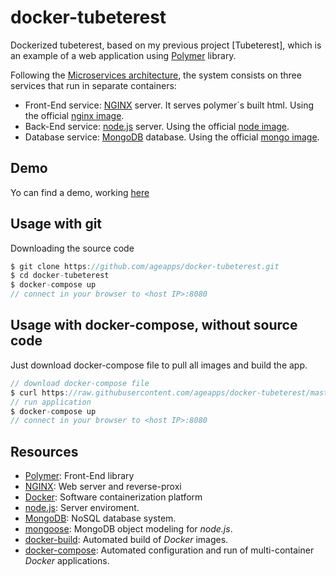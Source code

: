 # docker-tubeterest

Dockerized tubeterest, based on my previous project [Tubeterest], which is an example of a web application using [Polymer] library.


Following the [Microservices architecture], the system consists on three services that run in separate containers:

+ Front-End service: [NGINX] server. It serves polymer´s built html. Using the official [nginx image].
+ Back-End service: [node.js] server. Using the official [node image].
+ Database service: [MongoDB] database. Using the official [mongo image].


## Demo

Yo can find a demo, working [here]

## Usage with git
Downloading the source code

```groovy
$ git clone https://github.com/ageapps/docker-tubeterest.git
$ cd docker-tubeterest
$ docker-compose up
// connect in your browser to <host IP>:8080
```

## Usage with docker-compose, without source code
Just download docker-compose file to pull all images and build the app.

```groovy
// download docker-compose file
$ curl https://raw.githubusercontent.com/ageapps/docker-tubeterest/master/docker-hub-compose.yml -o docker-compose.yml
// run application
$ docker-compose up
// connect in your browser to <host IP>:8080
```

## Resources
+ [Polymer]: Front-End library
+ [NGINX]: Web server and reverse-proxi
+ [Docker]: Software containerization platform
+ [node.js]: Server enviroment.
+ [MongoDB]: NoSQL database system.
+ [mongoose]: MongoDB object modeling for *node.js*.
+ [docker-build]: Automated build of *Docker* images.
+ [docker-compose]: Automated configuration and run of multi-container *Docker* applications.



[here]: http://swarm1397.cloudhero.io:8083/
[Microservices architecture]: http://microservices.io/patterns/microservices.html
[SocketIOChatDemo]: https://github.com/ageapps/SocketIOChatDemo.git
[node image]: https://hub.docker.com/_/node/
[mongo image]: https://hub.docker.com/_/mongo/
[nginx image]: https://hub.docker.com/_/nginx/
[MongoDB]: https://www.mongodb.com
[mongoose]: http://mongoosejs.com/index.html
[node.js]: http://nodejs.org
[Docker]: https://docs.docker.com/
[docker-compose]:https://docs.docker.com/compose/compose-file/
[docker-build]:https://docs.docker.com/engine/reference/builder/
[Polymer]:https://www.polymer-project.org/1.0/docs/devguide/feature-overview
[NGINX]:https://www.nginx.com/
